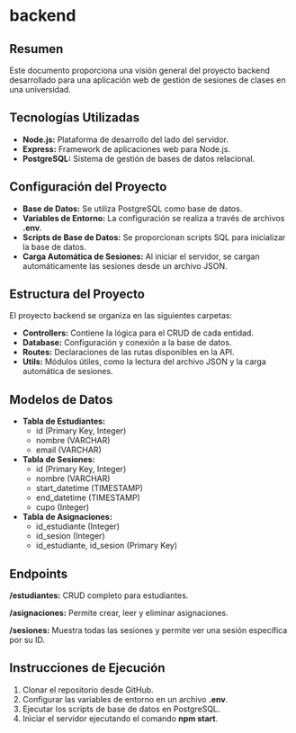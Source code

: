 # backend

## Resumen
Este documento proporciona una visión general del proyecto backend desarrollado para una aplicación web de gestión de sesiones de clases en una universidad.

## Tecnologías Utilizadas
* **Node.js:** Plataforma de desarrollo del lado del servidor.
* **Express:** Framework de aplicaciones web para Node.js.
* **PostgreSQL:** Sistema de gestión de bases de datos relacional.

## Configuración del Proyecto
* **Base de Datos:** Se utiliza PostgreSQL como base de datos.
* **Variables de Entorno:** La configuración se realiza a través de archivos **.env**.
* **Scripts de Base de Datos:** Se proporcionan scripts SQL para inicializar la base de datos.
* **Carga Automática de Sesiones:** Al iniciar el servidor, se cargan automáticamente las sesiones desde un archivo JSON.
## Estructura del Proyecto
El proyecto backend se organiza en las siguientes carpetas:

* **Controllers:** Contiene la lógica para el CRUD de cada entidad.
* **Database:** Configuración y conexión a la base de datos.
* **Routes:** Declaraciones de las rutas disponibles en la API.
* **Utils:** Módulos útiles, como la lectura del archivo JSON y la carga automática de sesiones.

## Modelos de Datos
* **Tabla de Estudiantes:**
    * id (Primary Key, Integer)
    * nombre (VARCHAR)
    * email (VARCHAR)
* **Tabla de Sesiones:**
    * id (Primary Key, Integer)
    * nombre (VARCHAR)
    * start_datetime (TIMESTAMP)
    * end_datetime (TIMESTAMP)
    * cupo (Integer)
* **Tabla de Asignaciones:**
    * id_estudiante (Integer)
    * id_sesion (Integer)
    * id_estudiante, id_sesion (Primary Key)

## Endpoints
**/estudiantes:** CRUD completo para estudiantes.

**/asignaciones:** Permite crear, leer y eliminar asignaciones.

**/sesiones:** Muestra todas las sesiones y permite ver una sesión específica por su ID.

## Instrucciones de Ejecución
1. Clonar el repositorio desde GitHub.
2. Configurar las variables de entorno en un archivo **.env**.
3. Ejecutar los scripts de base de datos en PostgreSQL.
4. Iniciar el servidor ejecutando el comando **npm start**.